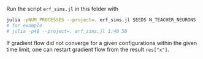 Run the script `erf_sims.jl` in this folder with

```bash
julia -pNUM_PROCESSES --project=. erf_sims.jl SEEDS N_TEACHER_NEURONS
# for example
# julia -p48 --project=. erf_sims.jl 1:40 50
```
If gradient flow did not converge for a given configurations within the given time limit,
one can restart gradient flow from the result `res["x"]`.
